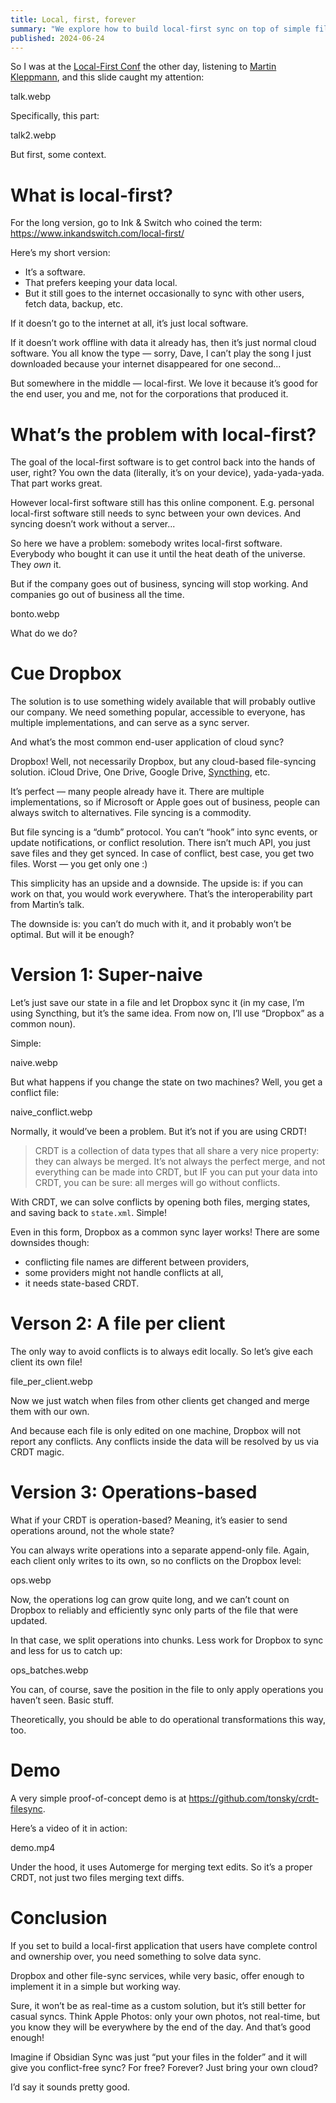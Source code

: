 ```yaml
---
title: Local, first, forever
summary: "We explore how to build local-first sync on top of simple file storage"
published: 2024-06-24
---
```


So I was at the [Local-First Conf](https://www.localfirstconf.com/) the other day, listening to [Martin Kleppmann](https://www.youtube.com/watch?v=NMq0vncHJvU), and this slide caught my attention:

talk.webp

Specifically, this part:

talk2.webp

But first, some context.

# What is local-first?

For the long version, go to Ink & Switch who coined the term: https://www.inkandswitch.com/local-first/

Here’s my short version:

- It’s a software.
- That prefers keeping your data local.
- But it still goes to the internet occasionally to sync with other users, fetch data, backup, etc.

If it doesn’t go to the internet at all, it’s just local software.

If it doesn’t work offline with data it already has, then it’s just normal cloud software. You all know the type — sorry, Dave, I can’t play the song I just downloaded because your internet disappeared for one second...

But somewhere in the middle — local-first. We love it because it’s good for the end user, you and me, not for the corporations that produced it.

# What’s the problem with local-first?

The goal of the local-first software is to get control back into the hands of user, right? You own the data (literally, it’s on your device), yada-yada-yada. That part works great.

However local-first software still has this online component. E.g. personal local-first software still needs to sync between your own devices. And syncing doesn’t work without a server...

So here we have a problem: somebody writes local-first software. Everybody who bought it can use it until the heat death of the universe. They _own_ it.

But if the company goes out of business, syncing will stop working. And companies go out of business all the time.

bonto.webp

What do we do?

# Cue Dropbox

The solution is to use something widely available that will probably outlive our company. We need something popular, accessible to everyone,  has multiple implementations, and can serve as a sync server.

And what’s the most common end-user application of cloud sync?

Dropbox! Well, not necessarily Dropbox, but any cloud-based file-syncing solution. iCloud Drive, One Drive, Google Drive, [Syncthing](https://tonsky.me/blog/syncthing/), etc.

It’s perfect — many people already have it. There are multiple implementations, so if Microsoft or Apple goes out of business, people can always switch to alternatives. File syncing is a commodity.

But file syncing is a “dumb” protocol. You can’t “hook” into sync events, or update notifications, or conflict resolution. There isn’t much API, you just save files and they get synced. In case of conflict, best case, you get two files. Worst — you get only one :)

This simplicity has an upside and a downside. The upside is: if you can work on that, you would work everywhere. That’s the interoperability part from Martin’s talk.

The downside is: you can’t do much with it, and it probably won’t be optimal. But will it be enough?

# Version 1: Super-naive

Let’s just save our state in a file and let Dropbox sync it (in my case, I’m using Syncthing, but it’s the same idea. From now on, I’ll use “Dropbox” as a common noun).

Simple:

naive.webp

But what happens if you change the state on two machines? Well, you get a conflict file:

naive_conflict.webp

Normally, it would’ve been a problem. But it’s not if you are using CRDT!

> CRDT is a collection of data types that all share a very nice property: they can always be merged. It’s not always the perfect merge, and not everything can be made into CRDT, but IF you can put your data into CRDT, you can be sure: all merges will go without conflicts.

With CRDT, we can solve conflicts by opening both files, merging states, and saving back to `state.xml`. Simple!

Even in this form, Dropbox as a common sync layer works! There are some downsides though:

- conflicting file names are different between providers,
- some providers might not handle conflicts at all,
- it needs state-based CRDT.

# Verson 2: A file per client

The only way to avoid conflicts is to always edit locally. So let’s give each client its own file!

file_per_client.webp

Now we just watch when files from other clients get changed and merge them with our own.

And because each file is only edited on one machine, Dropbox will not report any conflicts. Any conflicts inside the data will be resolved by us via CRDT magic.

# Version 3: Operations-based

What if your CRDT is operation-based? Meaning, it’s easier to send operations around, not the whole state?

You can always write operations into a separate append-only file. Again, each client only writes to its own, so no conflicts on the Dropbox level:

ops.webp

Now, the operations log can grow quite long, and we can’t count on Dropbox to reliably and efficiently sync only parts of the file that were updated.

In that case, we split operations into chunks. Less work for Dropbox to sync and less for us to catch up:

ops_batches.webp

You can, of course, save the position in the file to only apply operations you haven’t seen. Basic stuff.

Theoretically, you should be able to do operational transformations this way, too.

# Demo

A very simple proof-of-concept demo is at https://github.com/tonsky/crdt-filesync.

Here’s a video of it in action:

demo.mp4

Under the hood, it uses Automerge for merging text edits. So it’s a proper CRDT, not just two files merging text diffs.

# Conclusion

If you set to build a local-first application that users have complete control and ownership over, you need something to solve data sync.

Dropbox and other file-sync services, while very basic, offer enough to implement it in a simple but working way.

Sure, it won’t be as real-time as a custom solution, but it’s still better for casual syncs. Think Apple Photos: only your own photos, not real-time, but you know they will be everywhere by the end of the day. And that’s good enough!

Imagine if Obsidian Sync was just “put your files in the folder” and it will give you conflict-free sync? For free? Forever? Just bring your own cloud?

I’d say it sounds pretty good.